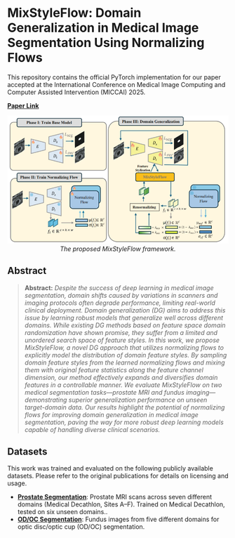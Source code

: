 # MixStyleFlow: Domain Generalization in Medical Image Segmentation Using Normalizing Flows

This repository contains the official PyTorch implementation for our paper accepted at the International Conference on Medical Image Computing and Computer Assisted Intervention (MICCAI) 2025.

**[Paper Link](https://link.springer.com/chapter/10.1007/978-3-032-04947-6_36)**

<p align="center">
  <img src="./assets/framework.png" alt="A centered and resized diagram">
  <br>
  <em>The proposed MixStyleFlow framework.</em>
</p>

## Abstract
> **Abstract:** *Despite the success of deep learning in medical image segmentation, domain shifts caused by variations in scanners and imaging protocols often degrade performance, limiting real-world clinical deployment. Domain generalization (DG) aims to address this issue by learning robust models that generalize well across different domains. While existing DG methods based on feature space domain randomization have shown promise, they suffer from a limited and unordered search space of feature styles. In this work, we propose MixStyleFlow, a novel DG approach that utilizes normalizing flows to explicitly model the distribution of domain feature styles. By sampling domain feature styles from the learned normalizing flows and mixing them with original feature statistics along the feature channel dimension, our method effectively expands and diversifies domain
features in a controllable manner. We evaluate MixStyleFlow on two medical segmentation tasks—prostate MRI and fundus imaging—demonstrating superior generalization performance on unseen target-domain data. Our results highlight the potential of normalizing flows for improving domain generalization in medical image segmentation, paving the way for more robust deep learning models capable of handling diverse clinical scenarios.*
>
## Datasets

This work was trained and evaluated on the following publicly available datasets. Please refer to the original publications for details on licensing and usage.

* **[Prostate Segmentation](https://drive.google.com/file/d/1fMPqHETCvohh1e6D2rIlddWPLfHuyI8j/view?usp=sharing)**: Prostate MRI scans across seven different domains (Medical Decathlon, Sites A–F). Trained on Medical Decathlon, tested on six unseen domains..
* **[OD/OC Segmentation](https://zenodo.org/record/8009107)**: Fundus images from five different domains for optic disc/optic cup (OD/OC) segmentation.
